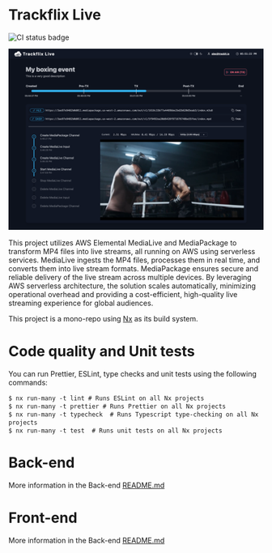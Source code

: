 # Trackflix Live

![CI status badge](https://github.com/trackit/trackflix-live/actions/workflows/nx.yaml/badge.svg)

![Trackflix Live Status view](assets/trackflix-live.png)

This project utilizes AWS Elemental MediaLive and MediaPackage to transform MP4 files into live streams,
all running on AWS using serverless services.
MediaLive ingests the MP4 files, processes them in real time, and converts them into live stream formats.
MediaPackage ensures secure and reliable delivery of the live stream across multiple devices.
By leveraging AWS serverless architecture, the solution scales automatically,
minimizing operational overhead and providing a cost-efficient, high-quality live streaming experience for global audiences.

This project is a mono-repo using [Nx](https://nx.dev/) as its build system.

# Code quality and Unit tests

You can run Prettier, ESLint, type checks and unit tests using the following commands:

```shell
$ nx run-many -t lint # Runs ESLint on all Nx projects
$ nx run-many -t prettier # Runs Prettier on all Nx projects
$ nx run-many -t typecheck  # Runs Typescript type-checking on all Nx projects
$ nx run-many -t test  # Runs unit tests on all Nx projects
```

# Back-end

More information in the Back-end [README.md](apps/api/README.md)

# Front-end

More information in the Back-end [README.md](apps/webui/README.md)
